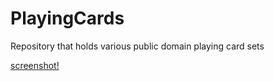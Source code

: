 # PlayingCards
Repository that holds various public domain playing card sets

[screenshot!](https://raw.githubusercontent.com/JohnDDuncanIII/PlayingCards/master/cards.png)
